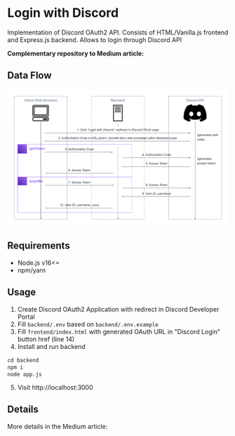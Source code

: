 # Login with Discord
Implementation of Discord OAuth2 API. Consists of HTML/Vanilla.js frontend and Express.js backend. Allows to login through Discord API

**Complementary repository to Medium article: <link>**

## Data Flow
![dataflow](./images/dataflow.png)

## Requirements
- Node.js v16<=
- npm/yarn

## Usage
1. Create Discord OAuth2 Application with redirect in Discord Developer Portal
2. Fill `backend/.env` based on `backend/.env.example`
3. Fill `frontend/index.html` with generated OAuth URL in "Discord Login" button href (line 14)
4. Install and run backend
```
cd backend
npm i
node app.js
```
5. Visit http://localhost:3000

## Details
More details in the Medium article: <link>
